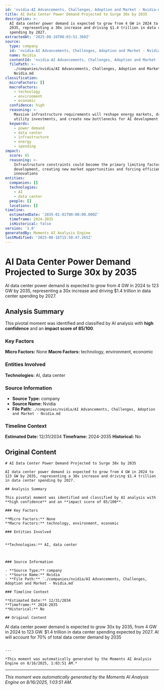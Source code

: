 ```yaml
---
id: 'nvidia-AI Advancements, Challenges, Adoption and Market - Nvidia-moment-3'
title: AI Data Center Power Demand Projected to Surge 30x by 2035
description: >-
  AI data center power demand is expected to grow from 4 GW in 2024 to 123 GW by
  2035, representing a 30x increase and driving $1.4 trillion in data center
  spending by 2027.
extractedAt: '2025-08-16T08:03:51.360Z'
source:
  type: company
  id: 'nvidia-AI Advancements, Challenges, Adoption and Market - Nvidia'
  name: Nvidia
  contentId: 'nvidia-AI Advancements, Challenges, Adoption and Market - Nvidia'
  filePath: >-
    ./companies/nvidia/AI Advancements, Challenges, Adoption and Market -
    Nvidia.md
classification:
  microFactors: []
  macroFactors:
    - technology
    - environment
    - economic
  confidence: high
  reasoning: >-
    Massive infrastructure requirements will reshape energy markets, drive
    utility investments, and create new bottlenecks for AI development
  keywords:
    - power demand
    - data center
    - infrastructure
    - energy
    - spending
impact:
  score: 85
  reasoning: >-
    Infrastructure constraints could become the primary limiting factor for AI
    development, creating new market opportunities and forcing efficiency
    innovations
entities:
  companies: []
  technologies:
    - AI
    - data center
  people: []
  locations: []
timeline:
  estimatedDate: '2035-01-01T00:00:00.000Z'
  timeframe: 2024-2035
  isHistorical: false
version: '1.0'
generatedBy: Moments AI Analysis Engine
lastModified: '2025-08-16T15:50:47.265Z'
---
```

# AI Data Center Power Demand Projected to Surge 30x by 2035

AI data center power demand is expected to grow from 4 GW in 2024 to 123 GW by 2035, representing a 30x increase and driving $1.4 trillion in data center spending by 2027.

## Analysis Summary

This pivotal moment was identified and classified by AI analysis with **high confidence** and an **impact score of 85/100**.

### Key Factors

**Micro Factors:** None
**Macro Factors:** technology, environment, economic

### Entities Involved


**Technologies:** AI, data center



### Source Information

- **Source Type:** company
- **Source Name:** Nvidia
- **File Path:** `./companies/nvidia/AI Advancements, Challenges, Adoption and Market - Nvidia.md`

### Timeline Context

**Estimated Date:** 12/31/2034
**Timeframe:** 2024-2035
**Historical:** No

## Original Content

```
# AI Data Center Power Demand Projected to Surge 30x by 2035

AI data center power demand is expected to grow from 4 GW in 2024 to 123 GW by 2035, representing a 30x increase and driving $1.4 trillion in data center spending by 2027.

## Analysis Summary

This pivotal moment was identified and classified by AI analysis with **high confidence** and an **impact score of 85/100**.

### Key Factors

**Micro Factors:** None
**Macro Factors:** technology, environment, economic

### Entities Involved


**Technologies:** AI, data center



### Source Information

- **Source Type:** company
- **Source Name:** Nvidia
- **File Path:** `./companies/nvidia/AI Advancements, Challenges, Adoption and Market - Nvidia.md`

### Timeline Context

**Estimated Date:** 12/31/2034
**Timeframe:** 2024-2035
**Historical:** No

## Original Content

```
AI data center power demand is expected to grow 30x by 2035, from 4 GW in 2024 to 123 GW. $1.4 trillion in data center spending expected by 2027. AI will account for 70% of total data center demand by 2035
```

---

*This moment was automatically generated by the Moments AI Analysis Engine on 8/16/2025, 1:03:51 AM.*

```

---

*This moment was automatically generated by the Moments AI Analysis Engine on 8/16/2025, 1:03:51 AM.*

